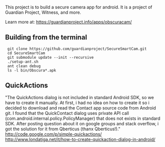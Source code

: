 This project is to build a secure camera app for android.  It is a project of
Guardian Project, Witness, and more.

Learn more at:
https://guardianproject.info/apps/obscuracam/

Building from the terminal
--------------------------

```
 git clone https://github.com/guardianproject/SecureSmartCam.git
 cd SecureSmartCam
 git submodule update --init --recursive
 ./setup-ant.sh
 ant clean debug
 ls -l bin/Obscura*.apk
```


QuickActions
------------

"The QuickActions dialog is not included in standard Android SDK, so we have
to create it manually. At first, i had no idea on how to create it so i
decided to download and read the Contact app source code from Android git. I
found that the QuickContact dialog uses private API call
(com.android.internal.policy.PolicyManager) that does not exists in standard
SDK. After posting question about it on google groups and stack overflow, i
got the solution for it from Qberticus (thanx Qberticus!)."
http://code.google.com/p/simple-quickactions/
http://www.londatiga.net/it/how-to-create-quickaction-dialog-in-android/
